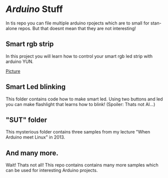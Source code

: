 # *Arduino* Stuff #

In tis repo you can file multiple arduino rpojects which are to small for stan-alone repos.
But that doesnt mean that they are not interesting!

## Smart rgb strip

In this project you will learn how to control your smart rgb led strip with arduino YUN.

[Picture](https://twitter.com/horcicaa/status/381399934102036480) 

## Smart Led blinking

This folder contains code how to make smart led. Using two buttons and led you can make flashlight that learns how to blink! (Spoiler: Thats not AI...)

## "SUT" folder

This mysterious folder contains three samples from my lecture "When Arduino meet Linux" in 2013.

## And many more.

Wait! Thats not all! This repo contains contains many more samples which can be used for interesting Arduino projects.
